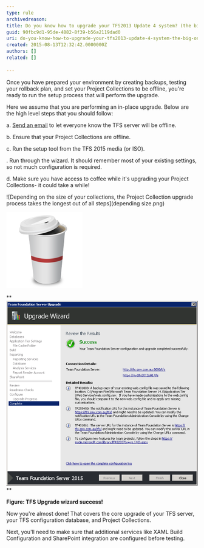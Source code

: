 ```yaml
---
type: rule
archivedreason: 
title: Do you know how to upgrade your TFS2013 Update 4 system? (the big one)
guid: 90fbc9d1-95de-4882-8f39-b56a2119dad0
uri: do-you-know-how-to-upgrade-your-tfs2013-update-4-system-the-big-one
created: 2015-08-13T12:32:42.0000000Z
authors: []
related: []

---
```


Once you have prepared your environment by creating backups, testing your rollback plan, and set your Project Collections to be offline, you're ready to run the setup process that will perform the upgrade.




<!--endintro-->

Here we assume that you are performing an in-place upgrade. Below are the high level steps that you should follow:

a.               [Send an email](http://www.ssw.com.au/SSW/Standards/Rules/RulesToBetterNetworks.aspx#rebootrestart) to let everyone know the TFS server will be offline.

b.              Ensure that your Project Collections are offline.

c.               Run the setup tool from the TFS 2015 media (or ISO).

.                Run through the wizard. It should remember most of your existing settings, so not much configuration is required.

d.              Make sure you have access to coffee while it's upgrading your Project Collections- it could take a while!




![Depending on the size of your collections, the Project Collection upgrade process takes the longest out of all steps](depending size.png)




![Wait for the Project Collection upgrade to complete](coffee2.png)



**
![](success.png)
**

**Figure: TFS Upgrade wizard success!**



Now you're almost done! That covers the core upgrade of your TFS server, your TFS configuration database, and Project Collections.



Next, you'll need to make sure that additional services like XAML Build Configuration and SharePoint integration are configured before testing.
